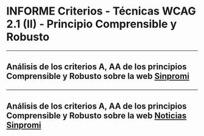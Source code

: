 
# INFORME Criterios - Técnicas WCAG 2.1 (II) - Principio Comprensible y Robusto

***
## Análisis de los criterios A, AA de los principios Comprensible y Robusto sobre la web [Sinpromi](https://sinpromi.es/)


###

***
## Análisis de los criterios A, AA de los principios Comprensible y Robusto sobre la web [Noticias Sinpromi](https://sinpromi.es/noticias)
 